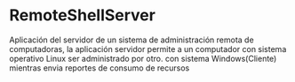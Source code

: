 # RemoteShellServer
Aplicación del servidor de un sistema de administración remota de computadoras, la aplicación servidor permite a un computador con sistema operativo Linux ser administrado por otro. con sistema Windows(Cliente) mientras envia reportes de consumo de recursos
